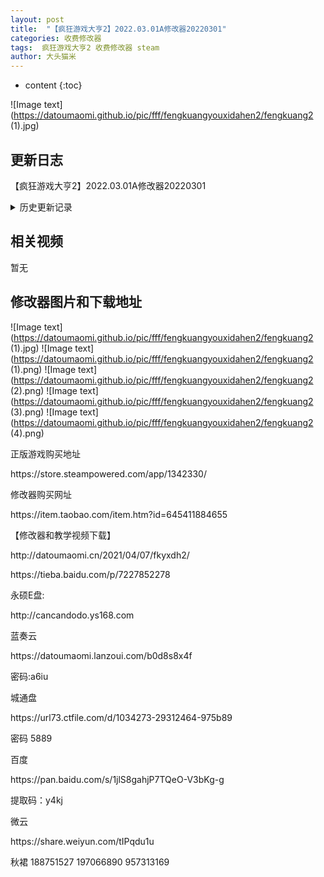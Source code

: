 ```yaml
---
layout: post
title:  "【疯狂游戏大亨2】2022.03.01A修改器20220301"
categories: 收费修改器
tags:  疯狂游戏大亨2 收费修改器 steam
author: 大头猫米
---
```


* content
{:toc}

![Image text](https://datoumaomi.github.io/pic/fff/fengkuangyouxidahen2/fengkuang2 (1).jpg)

##  更新日志
【疯狂游戏大亨2】2022.03.01A修改器20220301







<details>
<summary>历史更新记录</summary><p></p>
 【疯狂游戏大亨2】2022.03.01A修改器20220301
<p></p>
  =====累计更新=====<p></p>
 【疯狂游戏大亨2】2022.02.09A修改器20220219<p></p>
日常更新,并修复了一个小bug<p></p>
【疯狂游戏大亨2】2021.02.17A版修改器20210218<p></p>
  【疯狂游戏大亨2】2021.02.12A版修改器20210214<p></p>
  【疯狂游戏大亨2】2021.02.21A版修改器20210221<p></p>
  【疯狂游戏大亨2】2021.02.23A版修改器20210224<p></p>
  【疯狂游戏大亨2】2021.02.26A版修改器20210227<p></p>
  【疯狂游戏大亨2】2021.03.01A版修改器20210302<p></p>
  【疯狂游戏大亨2】2021.03.03B版修改器20210304<p></p>
  【疯狂游戏大亨2】2021.02.27A版修改器20210301<p></p>
  【疯狂游戏大亨2】2021.03.04B版修改器20210305<p></p>
  【疯狂游戏大亨2】2021.03.05A版修改器20210305<p></p>
  【疯狂游戏大亨2】2021.03.06A版修改器20210307<p></p>
  【疯狂游戏大亨2】2021.03.07B版修改器20210308<p></p>
  【疯狂游戏大亨2】2021.03.08A版修改器20210309<p></p>
  【疯狂游戏大亨2】2021.03.10A版修改器20210310<p></p>
  【疯狂游戏大亨2】2021.03.12A版修改器20210313<p></p>
  【疯狂游戏大亨2】2021.03.13A版修改器20210314<p></p>
  【疯狂游戏大亨2】2021.03.14A版修改器20210315<p></p>
  【疯狂游戏大亨2】2021.03.15A版修改器20210316<p></p>
  【疯狂游戏大亨2】2021.03.18A版修改器20210318<p></p>
  【疯狂游戏大亨2】2021.03.20D修改器20210322<p></p>
  【疯狂游戏大亨2】2021.03.22A修改器20210323<p></p>
  【疯狂游戏大亨2】2021.03.24A修改器20210325<p></p>
  【疯狂游戏大亨2】2021.03.25C修改器20210326<p></p>
  【疯狂游戏大亨2】2021.03.26B修改器20210327<p></p>
  【疯狂游戏大亨2】2021.03.28A修改器20210330<p></p>
  【疯狂游戏大亨2】2021.03.31A修改器20210401<p></p>
  【疯狂游戏大亨2】2021.04.01B修改器20210402<p></p>
  【疯狂游戏大亨2】2021.04.04A修改器20210406<p></p>
  【疯狂游戏大亨2】2021.04.07A修改器20210407<p></p>
  【疯狂游戏大亨2】2021.04.10A修改器20210410<p></p>
  【疯狂游戏大亨2】2021.04.11A修改器20210412<p></p>
  【疯狂游戏大亨2】2021.04.14A修改器20210414<p></p>
  【疯狂游戏大亨2】2021.04.20A修改器20210421<p></p>
  【疯狂游戏大亨2】2021.04.22A修改器20210424<p></p>
  【疯狂游戏大亨2】2021.04.25A修改器20210425<p></p>
  【疯狂游戏大亨2】2021.04.29A修改器20210430<p></p>
  【疯狂游戏大亨2】2021.04.30A修改器20210501<p></p>
  【疯狂游戏大亨2】2021.05.28A修改器20210528<p></p>
  【疯狂游戏大亨2】2021.05.29B修改器20210530v3<p></p>
  【疯狂游戏大亨2】2021.06.01A修改器20210602<p></p>
  【疯狂游戏大亨2】2021.06.03A修改器20210604<p></p>
  【疯狂游戏大亨2】2021.06.08A修改器20210609<p></p>
  【疯狂游戏大亨2】2021.07.01B修改器20210705<p></p>
  【疯狂游戏大亨2】2021.07.08A修改器20210709<p></p>
  【疯狂游戏大亨2】2021.07.22A修改器20210723<p></p>
  【疯狂游戏大亨2】2021.08.13A修改器20210816<p></p>
  【疯狂游戏大亨2】2021.08.62B修改器20210827<p></p>
  【疯狂游戏大亨2】2021.09.04A修改器20210904<p></p>
  【疯狂游戏大亨2】2021.10.2A修改器20211002<p></p>
【疯狂游戏大亨2】2021.10.09A修改器20211010<p></p>
【疯狂游戏大亨2】2021.10.13A修改器20211021<p></p>
 【疯狂游戏大亨2】2021.10.28A修改器20211030<p></p>
  日常更新,修复增加了欢迎和不受欢迎类型、主题的修改<p></p>
【疯狂游戏大亨2】2021.11.09A修改器2021109<p></p>
【疯狂游戏大亨2】2021.11.23A修改器20211123<p></p>
【疯狂游戏大亨2】2021.11.27D修改器20211128 日常更新<p></p>
【疯狂游戏大亨2】2021.12.03A修改器20211204 日常更新<p></p>
【疯狂游戏大亨2】2022.01.11A修改器20220114 日常更新<p></p>
【疯狂游戏大亨2】2021.12.15A修改器20211215 日常更新<p></p>
【疯狂游戏大亨2】2022.01.11A修改器20220114 日常更新<p></p>
【疯狂游戏大亨2】2022.02.01A修改器20220205 增加了主机热度和主机周数的修改,增加了填入建议值的快捷键<p></p>
 【疯狂游戏大亨2】2022.02.05B修改器20220206<p></p>
增加了全员员工完美特性的修改,不用挨个修改特性来了<p></p>
修复了一个小bug<p></p>
【疯狂游戏大亨2】2022.02.09A修改器20220219<p></p>
日常更新,并修复了一个小bug<p></p>
</details>

## 相关视频
暂无

## 修改器图片和下载地址

![Image text](https://datoumaomi.github.io/pic/fff/fengkuangyouxidahen2/fengkuang2 (1).jpg)
![Image text](https://datoumaomi.github.io/pic/fff/fengkuangyouxidahen2/fengkuang2 (1).png)
![Image text](https://datoumaomi.github.io/pic/fff/fengkuangyouxidahen2/fengkuang2 (2).png)
![Image text](https://datoumaomi.github.io/pic/fff/fengkuangyouxidahen2/fengkuang2 (3).png)
![Image text](https://datoumaomi.github.io/pic/fff/fengkuangyouxidahen2/fengkuang2 (4).png)

<p>正版游戏购买地址</p>
https://store.steampowered.com/app/1342330/
<p></p>
修改器购买网址
<p></p>
https://item.taobao.com/item.htm?id=645411884655
<p></p>
【修改器和教学视频下载】
<p></p>
http://datoumaomi.cn/2021/04/07/fkyxdh2/
<p></p>
https://tieba.baidu.com/p/7227852278
<p></p>
永硕E盘:
<p></p>
http://cancandodo.ys168.com
<p></p>
蓝奏云
<p></p>
https://datoumaomi.lanzoui.com/b0d8s8x4f
<p></p>
密码:a6iu
<p></p>
城通盘<p></p>
https://url73.ctfile.com/d/1034273-29312464-975b89<p></p>
密码 5889<p></p>
<p></p>
百度
<p></p>
https://pan.baidu.com/s/1jlS8gahjP7TQeO-V3bKg-g
<p></p>
提取码：y4kj 
<p></p>
微云
<p></p>
https://share.weiyun.com/tIPqdu1u
<p></p>
<p>秋裙 188751527 197066890 957313169</p>

